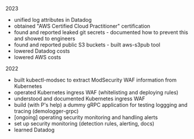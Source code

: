 2023

- unified log attributes in Datadog
- obtained "AWS Certified Cloud Practitioner" certification
- found and reported leaked git secrets - documented how to prevent this and showed to engineers
- found and reported public S3 buckets - built aws-s3pub tool
- lowered Datadog costs
- lowered AWS costs

2022

- built kubectl-modsec to extract ModSecurity WAF information from Kubernetes
- operated Kubernetes ingress WAF (whitelisting and deploying rules)
- understood and documented Kubernetes ingress WAF
- build (with P's help) a dummy gRPC application for testing loggging and tracing (demologger-grpc)
- [ongoing] operating security monitoring and handling alerts
- set up security monitoring (detection rules, alerting, docs)
- learned Datadog
